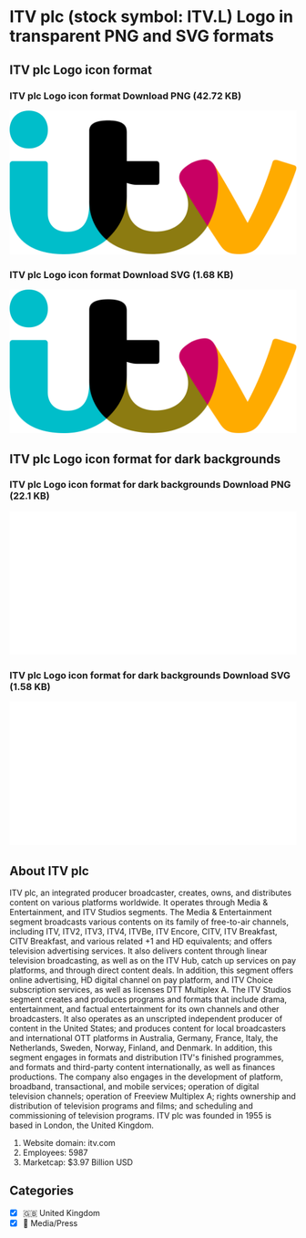 # ITV plc (stock symbol: ITV.L) Logo in transparent PNG and SVG formats

## ITV plc Logo icon format

### ITV plc Logo icon format Download PNG (42.72 KB)

![ITV plc Logo icon format Download PNG (42.72 KB)](/img/orig/ITV.L-8d6eb070.png)

### ITV plc Logo icon format Download SVG (1.68 KB)

![ITV plc Logo icon format Download SVG (1.68 KB)](/img/orig/ITV.L-09605bfd.svg)

## ITV plc Logo icon format for dark backgrounds

### ITV plc Logo icon format for dark backgrounds Download PNG (22.1 KB)

![ITV plc Logo icon format for dark backgrounds Download PNG (22.1 KB)](/img/orig/ITV.L.D-e1861df8.png)

### ITV plc Logo icon format for dark backgrounds Download SVG (1.58 KB)

![ITV plc Logo icon format for dark backgrounds Download SVG (1.58 KB)](/img/orig/ITV.L.D-dcfdee3b.svg)

## About ITV plc

ITV plc, an integrated producer broadcaster, creates, owns, and distributes content on various platforms worldwide. It operates through Media & Entertainment, and ITV Studios segments. The Media & Entertainment segment broadcasts various contents on its family of free-to-air channels, including ITV, ITV2, ITV3, ITV4, ITVBe, ITV Encore, CITV, ITV Breakfast, CITV Breakfast, and various related +1 and HD equivalents; and offers television advertising services. It also delivers content through linear television broadcasting, as well as on the ITV Hub, catch up services on pay platforms, and through direct content deals. In addition, this segment offers online advertising, HD digital channel on pay platform, and ITV Choice subscription services, as well as licenses DTT Multiplex A. The ITV Studios segment creates and produces programs and formats that include drama, entertainment, and factual entertainment for its own channels and other broadcasters. It also operates as an unscripted independent producer of content in the United States; and produces content for local broadcasters and international OTT platforms in Australia, Germany, France, Italy, the Netherlands, Sweden, Norway, Finland, and Denmark. In addition, this segment engages in formats and distribution ITV's finished programmes, and formats and third-party content internationally, as well as finances productions. The company also engages in the development of platform, broadband, transactional, and mobile services; operation of digital television channels; operation of Freeview Multiplex A; rights ownership and distribution of television programs and films; and scheduling and commissioning of television programs. ITV plc was founded in 1955 is based in London, the United Kingdom.

1. Website domain: itv.com
2. Employees: 5987
3. Marketcap: $3.97 Billion USD


## Categories
- [x] 🇬🇧 United Kingdom
- [x] 📰 Media/Press
